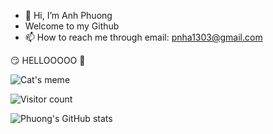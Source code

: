 - 👋 Hi, I’m Anh Phuong
- Welcome to my Github 
- 📫 How to reach me through email: pnha1303@gmail.com


:smirk: HELLOOOOO :zany_face:

![Cat's meme](https://c.tenor.com/4-9lDNsIXoAAAAAC/flower-cat.gif)


![Visitor count](https://komarev.com/ghpvc/?username=phu0n9)

![Phuong's GitHub stats](https://github-readme-stats.vercel.app/api?username=phu0n9&show_icons=true&theme=merko)

<!---
phu0n9/phu0n9 is a ✨ special ✨ repository because its `README.md` (this file) appears on your GitHub profile.
You can click the Preview link to take a look at your changes.
--->
